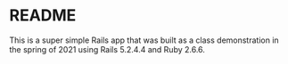 # README
This is a super simple Rails app that was built as a class demonstration in the spring of 2021 using Rails 5.2.4.4 and Ruby 2.6.6.


